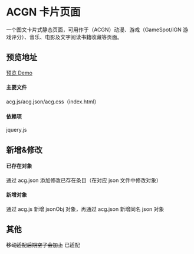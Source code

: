 # ACGN 卡片页面
一个图文卡片式静态页面，可用作于（ACGN）动漫、游戏（GameSpot/IGN 游戏评分）、音乐、电影及文字阅读书籍收藏等页面。
## 预览地址
[预览 Demo](https://app.2broear.com/acg/)
#### 主要文件
acg.js/acg.json/acg.css（index.html）
#### 依赖项
jquery.js

## 新增&修改
#### 已存在对象
通过 acg.json 添加修改已存在条目（在对应 json 文件中修改对象）
#### 新增对象
通过 acg.js 新增 jsonObj 对象，再通过 acg.json 新增同名 json 对象

## 其他
~~移动适配后期空了会加上~~ 已适配
